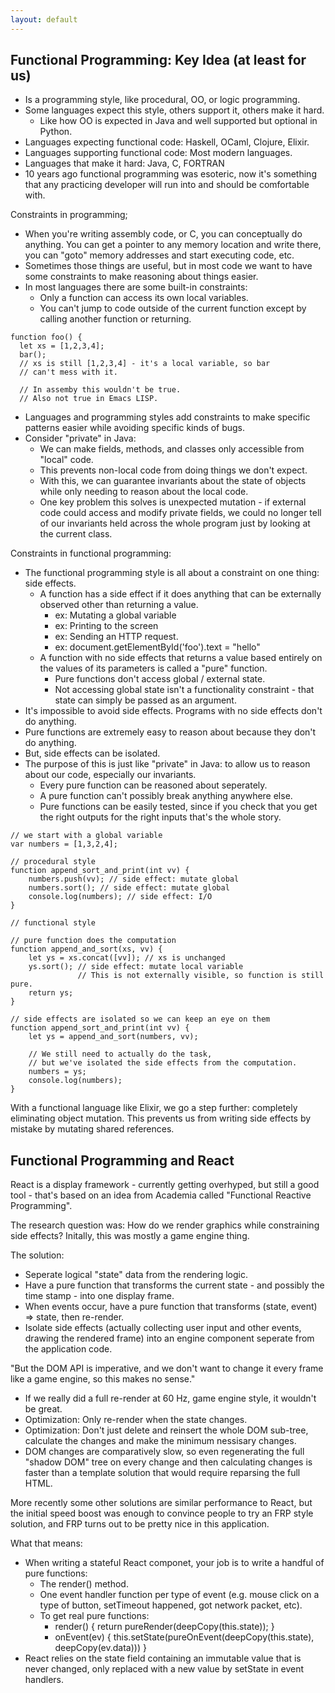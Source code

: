 ```yaml
---
layout: default
---
```


## Functional Programming: Key Idea (at least for us)

 - Is a programming style, like procedural, OO, or logic programming.
 - Some languages expect this style, others support it, others make it hard.
   - Like how OO is expected in Java and well supported but optional in
     Python.
 - Languages expecting functional code: Haskell, OCaml, Clojure, Elixir.
 - Languages supporting functional code: Most modern languages.
 - Languages that make it hard: Java, C, FORTRAN
 - 10 years ago functional programming was esoteric, now it's something that
   any practicing developer will run into and should be comfortable with.

Constraints in programming;

 - When you're writing assembly code, or C, you can conceptually do anything.
   You can get a pointer to any memory location and write there, you can "goto"
   memory addresses and start executing code, etc.
 - Sometimes those things are useful, but in most code we want to have some
   constraints to make reasoning about things easier.
 - In most languages there are some built-in constraints:
   - Only a function can access its own local variables.
   - You can't jump to code outside of the current function except by calling
     another function or returning.

```
function foo() {
  let xs = [1,2,3,4];
  bar();
  // xs is still [1,2,3,4] - it's a local variable, so bar
  // can't mess with it.
  
  // In assemby this wouldn't be true.
  // Also not true in Emacs LISP.
```

 - Languages and programming styles add constraints to make specific patterns
   easier while avoiding specific kinds of bugs.
 - Consider "private" in Java:
   - We can make fields, methods, and classes only accessible from "local" code.
   - This prevents non-local code from doing things we don't expect.
   - With this, we can guarantee invariants about the state of objects while
     only needing to reason about the local code.
   - One key problem this solves is unexpected mutation - if external code could
     access and modify private fields, we could no longer tell of our invariants
     held across the whole program just by looking at the current class.

Constraints in functional programming:

 - The functional programming style is all about a constraint on one thing: side
   effects.
   - A function has a side effect if it does anything that can be externally
     observed other than returning a value.
     - ex: Mutating a global variable
     - ex: Printing to the screen
     - ex: Sending an HTTP request.
     - ex: document.getElementById('foo').text = "hello"
   - A function with no side effects that returns a value based entirely on the
     values of its parameters is called a "pure" function.
     - Pure functions don't access global / external state.
     - Not accessing global state isn't a functionality constraint - that state
       can simply be passed as an argument.
 - It's impossible to avoid side effects. Programs with no side effects don't do
   anything.
 - Pure functions are extremely easy to reason about because they don't do anything.
 - But, side effects can be isolated.
 - The purpose of this is just like "private" in Java: to allow us to reason
   about our code, especially our invariants.
   - Every pure function can be reasoned about seperately.
   - A pure function can't possibly break anything anywhere else.
   - Pure functions can be easily tested, since if you check that you get
     the right outputs for the right inputs that's the whole story.

```
// we start with a global variable
var numbers = [1,3,2,4];

// procedural style
function append_sort_and_print(int vv) {
    numbers.push(vv); // side effect: mutate global
    numbers.sort(); // side effect: mutate global
    console.log(numbers); // side effect: I/O
}

// functional style

// pure function does the computation
function append_and_sort(xs, vv) {
    let ys = xs.concat([vv]); // xs is unchanged
    ys.sort(); // side effect: mutate local variable
               // This is not externally visible, so function is still pure.
    return ys;
}

// side effects are isolated so we can keep an eye on them
function append_sort_and_print(int vv) {
    let ys = append_and_sort(numbers, vv);
    
    // We still need to actually do the task,
    // but we've isolated the side effects from the computation.
    numbers = ys;
    console.log(numbers);
}
```

With a functional language like Elixir, we go a step further: completely
eliminating object mutation. This prevents us from writing side effects by
mistake by mutating shared references.

## Functional Programming and React

React is a display framework - currently getting overhyped, but still a good
tool - that's based on an idea from Academia called "Functional Reactive
Programming".

The research question was: How do we render graphics while constraining side
effects? Initally, this was mostly a game engine thing.

The solution:

 - Seperate logical "state" data from the rendering logic.
 - Have a pure function that transforms the current state - and possibly the
   time stamp - into one display frame.
 - When events occur, have a pure function that transforms (state, event) =>
   state, then re-render.
 - Isolate side effects (actually collecting user input and other events,
   drawing the rendered frame) into an engine component seperate from the
   application code.

"But the DOM API is imperative, and we don't want to change it every frame like a
game engine, so this makes no sense."

 - If we really did a full re-render at 60 Hz, game engine style, it wouldn't be
   great.
 - Optimization: Only re-render when the state changes.
 - Optimization: Don't just delete and reinsert the whole DOM sub-tree,
   calculate the changes and make the minimum nessisary changes.
 - DOM changes are comparatively slow, so even regenerating the full "shadow
   DOM" tree on every change and then calculating changes is faster than a
   template solution that would require reparsing the full HTML.

More recently some other solutions are similar performance to React, but the
initial speed boost was enough to convince people to try an FRP style solution,
and FRP turns out to be pretty nice in this application.

What that means:

 - When writing a stateful React componet, your job is to write a handful of
   pure functions:
   - The render() method.
   - One event handler function per type of event (e.g. mouse click on a type of
     button, setTimeout happened, got network packet, etc).
   - To get real pure functions:
     - render() { return pureRender(deepCopy(this.state)); }
     - onEvent(ev) { this.setState(pureOnEvent(deepCopy(this.state), deepCopy(ev.data))) }
 - React relies on the state field containing an immutable value that is never
   changed, only replaced with a new value by setState in event handlers.


